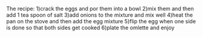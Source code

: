 The recipe:
1)crack the eggs and por them into a bowl
2)mix them and then add 1 tea spoon of salt
3)add onions to the mixture and mix well
4)heat the pan on the stove and then add the egg mixture
5)flip the egg when one side is done so that both sides get cooked
6)plate the omlette and enjoy
